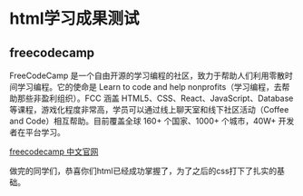 # html学习成果测试

## freecodecamp

FreeCodeCamp 是一个自由开源的学习编程的社区，致力于帮助人们利用零散时间学习编程。它的使命是 Learn to code and help nonprofits（学习编程，去帮助那些非盈利组织）。FCC 涵盖 HTML5、CSS、React、JavaScript、Database 等课程，游戏化程度非常高，学员可以通过线上聊天室和线下社区活动（Coffee and Code）相互帮助。目前覆盖全球 160+ 个国家、1000+ 个城市，40W+ 开发者在平台学习。

[freecodecamp 中文官网](https://chinese.freecodecamp.org/)


做完的同学们，恭喜你们html已经成功掌握了，为了之后的css打下了扎实的基础。

